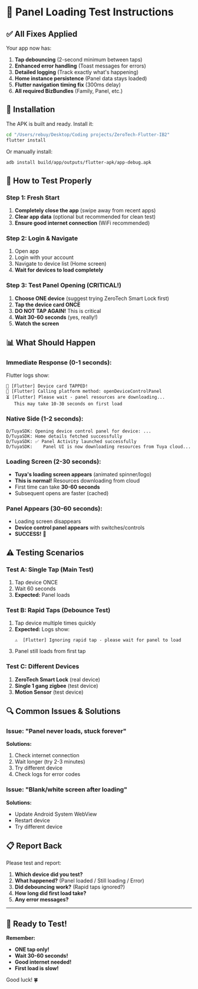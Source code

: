 # 🧪 Panel Loading Test Instructions

## ✅ All Fixes Applied

Your app now has:
1. **Tap debouncing** (2-second minimum between taps)
2. **Enhanced error handling** (Toast messages for errors)
3. **Detailed logging** (Track exactly what's happening)
4. **Home instance persistence** (Panel data stays loaded)
5. **Flutter navigation timing fix** (300ms delay)
6. **All required BizBundles** (Family, Panel, etc.)

## 📱 Installation

The APK is built and ready. Install it:

```bash
cd "/Users/rebuy/Desktop/Coding projects/ZeroTech-Flutter-IB2"
flutter install
```

Or manually install:
```bash
adb install build/app/outputs/flutter-apk/app-debug.apk
```

## 🎯 How to Test Properly

### Step 1: Fresh Start
1. **Completely close the app** (swipe away from recent apps)
2. **Clear app data** (optional but recommended for clean test)
3. **Ensure good internet connection** (WiFi recommended)

### Step 2: Login & Navigate
1. Open app
2. Login with your account
3. Navigate to device list (Home screen)
4. **Wait for devices to load completely**

### Step 3: Test Panel Opening (CRITICAL!)
1. **Choose ONE device** (suggest trying ZeroTech Smart Lock first)
2. **Tap the device card ONCE**
3. **DO NOT TAP AGAIN!** This is critical
4. **Wait 30-60 seconds** (yes, really!)
5. **Watch the screen**

## 📊 What Should Happen

### Immediate Response (0-1 seconds):
Flutter logs show:
```
🔵 [Flutter] Device card TAPPED!
🚀 [Flutter] Calling platform method: openDeviceControlPanel
⏳ [Flutter] Please wait - panel resources are downloading...
   This may take 10-30 seconds on first load
```

### Native Side (1-2 seconds):
```
D/TuyaSDK: Opening device control panel for device: ...
D/TuyaSDK: Home details fetched successfully
D/TuyaSDK: ✅ Panel Activity launched successfully
D/TuyaSDK:    Panel UI is now downloading resources from Tuya cloud...
```

### Loading Screen (2-30 seconds):
- **Tuya's loading screen appears** (animated spinner/logo)
- **This is normal!** Resources downloading from cloud
- First time can take **30-60 seconds**
- Subsequent opens are faster (cached)

### Panel Appears (30-60 seconds):
- Loading screen disappears
- **Device control panel appears** with switches/controls
- **SUCCESS!** 🎉

## ⚠️ Testing Scenarios

### Test A: Single Tap (Main Test)
1. Tap device ONCE
2. Wait 60 seconds
3. **Expected:** Panel loads

### Test B: Rapid Taps (Debounce Test)
1. Tap device multiple times quickly
2. **Expected:** Logs show:
   ```
   ⚠️  [Flutter] Ignoring rapid tap - please wait for panel to load
   ```
3. Panel still loads from first tap

### Test C: Different Devices
1. **ZeroTech Smart Lock** (real device)
2. **Single 1 gang zigbee** (test device)
3. **Motion Sensor** (test device)

## 🔍 Common Issues & Solutions

### Issue: "Panel never loads, stuck forever"
**Solutions:**
1. Check internet connection
2. Wait longer (try 2-3 minutes)
3. Try different device
4. Check logs for error codes

### Issue: "Blank/white screen after loading"
**Solutions:**
- Update Android System WebView
- Restart device
- Try different device

## 📋 Report Back

Please test and report:

1. **Which device did you test?**
2. **What happened?** (Panel loaded / Still loading / Error)
3. **Did debouncing work?** (Rapid taps ignored?)
4. **How long did first load take?**
5. **Any error messages?**

---

## 🚀 Ready to Test!

**Remember:**
- **ONE tap only!**
- **Wait 30-60 seconds!**
- **Good internet needed!**
- **First load is slow!**

Good luck! 🍀

